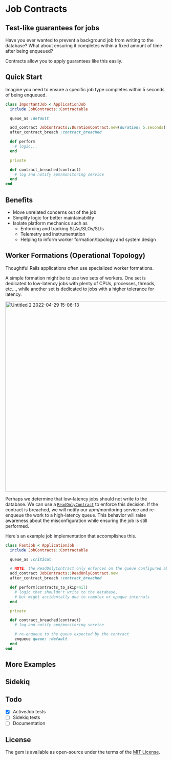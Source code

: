 # Job Contracts

## Test-like guarantees for jobs

Have you ever wanted to prevent a background job from writing to the database?
What about ensuring it completes within a fixed amount of time after being enqueued?

Contracts allow you to apply guarantees like this easily.

## Quick Start

Imagine you need to ensure a specific job type completes within 5 seconds of being enqueued.

```ruby
class ImportantJob < ApplicationJob
  include JobContracts::Contractable

  queue_as :default

  add_contract JobContracts::DurationContract.new(duration: 5.seconds)
  after_contract_breach :contract_breached

  def perform
    # logic...
  end

  private

  def contract_breached(contract)
    # log and notify apm/monitoring service
  end
end
```

## Benefits

- Move unrelated concerns out of the job
- Simplify logic for better maintainability
- Isolate platform mechanics such as
  - Enforcing and tracking SLAs/SLOs/SLIs
  - Telemetry and instrumentation
  - Helping to inform worker formation/topology and system design

## Worker Formations (Operational Topology)

Thoughtful Rails applications often use specialized worker formations.

A simple formation might be to use two sets of workers.
One set is dedicated to low-latency jobs with plenty of CPUs, processes, threads, etc...,
while another set is dedicated to jobs with a higher tolerance for latency.

<img width="593" alt="Untitled 2 2022-04-29 15-06-13" src="https://user-images.githubusercontent.com/32920/166069103-e316dcc7-e601-43d0-90df-ad0eda20409b.png">

Perhaps we determine that low-latency jobs should not write to the database.
We can use a [`ReadOnlyContract`](https://github.com/hopsoft/job_contracts/blob/main/lib/job_contracts/contracts/read_only_contract.rb)
to enforce this decision. If the contract is breached, we will notify our apm/monitoring service and re-enqueue the work to a high-latency queue.
This behavior will raise awareness about the misconfiguration while ensuring the job is still performed.

Here's an example job implementation that accomplishes this.

```ruby
class FastJob < ApplicationJob
  include JobContracts::Contractable

  queue_as :critical

  # NOTE: the ReadOnlyContract only enforces on the queue configured above
  add_contract JobContracts::ReadOnlyContract.new
  after_contract_breach :contract_breached

  def perform(contracts_to_skip=nil)
    # logic that shouldn't write to the database,
    # but might accidentally due to complex or opaque internals
  end

  private

  def contract_breached(contract)
    # log and notify apm/monitoring service

    # re-enqueue to the queue expected by the contract
    enqueue queue: :default
  end
end
```

## More Examples

## Sidekiq

## Todo

- [x] ActiveJob tests
- [ ] Sidekiq tests
- [ ] Documentation

## License

The gem is available as open-source under the terms of the [MIT License](https://opensource.org/licenses/MIT).
